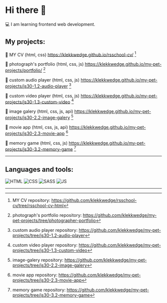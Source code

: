 # Hi there 👋
💻 I am learning frontend web development.

## My projects:

📌 MY CV (html, css) https://klekkwedge.github.io/rsschool-cv/ [^1]

📌 photograph's portfolio (html, css, js) https://klekkwedge.github.io/my-pet-projects/portfolio/ [^2]

📌 custom audio player (html, css, js) https://klekkwedge.github.io/my-pet-projects/js30-1.2-audio-player [^3]

📌 custom video player (html, css, js) https://klekkwedge.github.io/my-pet-projects/js30-1.3-custom-video [^4]

📌 image galery (html, css, js, api) https://klekkwedge.github.io/my-pet-projects/js30-2.2-image-galery [^5]

📌 movie app (html, css, js, api) https://klekkwedge.github.io/my-pet-projects/js30-2.3-movie-app [^6]

📌 memory game (html, css, js) https://klekkwedge.github.io/my-pet-projects/js30-3.2-memory-game [^7]
***
## Languages and tools:

![HTML](https://img.shields.io/badge/-HTML5-2E7A4F?style=for-the-badge&logo=HTML5)
![CSS](https://img.shields.io/badge/-CSS3-0B51C1?style=for-the-badge&logo=CSS3)
![SASS](https://img.shields.io/badge/-Sass-B4DE70?style=for-the-badge&logo=Sass)
![JS](https://img.shields.io/badge/-JavaScript-5324AA?style=for-the-badge&logo=JavaScript)
***

[^1]: MY CV repository: https://github.com/klekkwedge/rsschool-cv/tree/rsschool-cv-html

[^2]: photograph's portfolio repository: https://github.com/klekkwedge/my-pet-projects/tree/photographer-portfolio

[^3]: custom audio player repository: https://github.com/klekkwedge/my-pet-projects/tree/js30-1.2-audio-player

[^4]: custom video player repository: https://github.com/klekkwedge/my-pet-projects/tree/js30-1.3-custom-video

[^5]: image-galery repository: https://github.com/klekkwedge/my-pet-projects/tree/js30-2.2-image-galery

[^6]: movie app repository: https://github.com/klekkwedge/my-pet-projects/tree/js30-2.3-movie-app

[^7]: memory game repository: https://github.com/klekkwedge/my-pet-projects/tree/js30-3.2-memory-game
<!--
**klekkwedge/klekkwedge** is a ✨ _special_ ✨ repository because its `README.md` (this file) appears on your GitHub profile.

Here are some ideas to get you started:

- 🔭 I’m currently working on ...
- 🌱 I’m currently learning ...
- 👯 I’m looking to collaborate on ...
- 🤔 I’m looking for help with ...
- 💬 Ask me about ...
- 📫 How to reach me: ...
- 😄 Pronouns: ...
- ⚡ Fun fact: ...
-->
